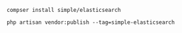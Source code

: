```compser install simple/elasticsearch```

```php artisan vendor:publish --tag=simple-elasticsearch```

